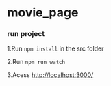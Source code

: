 # movie_page 


 ### run project

 1.Run `npm install` in the src folder

 2.Run `npm run watch`

 3.Acess [http://localhost:3000/](http://localhost:3000/)
